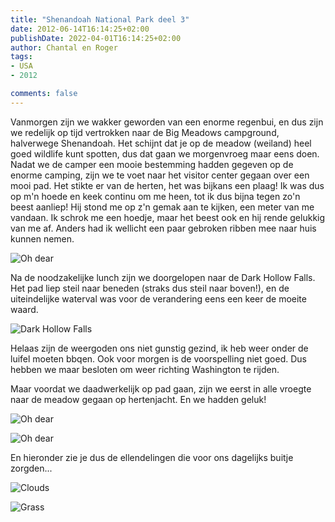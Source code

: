 ```yaml
---
title: "Shenandoah National Park deel 3"
date: 2012-06-14T16:14:25+02:00
publishDate: 2022-04-01T16:14:25+02:00
author: Chantal en Roger
tags:
- USA
- 2012

comments: false
---
```


Vanmorgen zijn we wakker geworden van een enorme regenbui, en dus zijn we redelijk op tijd vertrokken naar de Big Meadows campground, halverwege Shenandoah. Het schijnt dat je op de meadow (weiland) heel goed wildlife kunt spotten, dus dat gaan we morgenvroeg maar eens doen. Nadat we de camper een mooie bestemming hadden gegeven op de enorme camping, zijn we te voet naar het visitor center gegaan over een mooi pad. Het stikte er van de herten, het was bijkans een plaag! Ik was dus op m'n hoede en keek continu om me heen, tot ik dus bijna tegen zo'n beest aanliep! Hij stond me op z'n gemak aan te kijken, een meter van me vandaan. Ik schrok me een hoedje, maar het beest ook en hij rende gelukkig van me af. Anders had ik wellicht een paar gebroken ribben mee naar huis kunnen nemen.

![Oh dear](./images/IMG_1015.JPG)

Na de noodzakelijke lunch zijn we doorgelopen naar de Dark Hollow Falls. Het pad liep steil naar beneden (straks dus steil naar boven!), en de uiteindelijke waterval was voor de verandering eens een keer de moeite waard.

![Dark Hollow Falls](./images/IMG_1045.JPG)

Helaas zijn de weergoden ons niet gunstig gezind, ik heb weer onder de luifel moeten bbqen. Ook voor morgen is de voorspelling niet goed. Dus hebben we maar besloten om weer richting Washington te rijden.

Maar voordat we daadwerkelijk op pad gaan, zijn we eerst in alle vroegte naar de meadow gegaan op hertenjacht. En we hadden geluk!

![Oh dear](./images/IMG_1090.JPG)

![Oh dear](./images/IMG_1092.JPG)

En hieronder zie je dus de ellendelingen die voor ons dagelijks buitje zorgden...

![Clouds](./images/IMG_1137.JPG)

![Grass](./images/IMG_1070.JPG)
